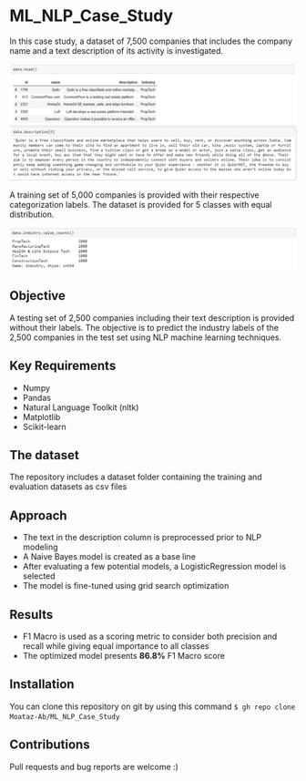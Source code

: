 # ML_NLP_Case_Study

In this case study, a dataset of 7,500 companies that includes the company name and a text description of its activity is investigated. 

![](dataset/data_example.jpg)

A training set of 5,000 companies is provided with their respective categorization labels. The dataset is provided for 5 classes with equal distribution.

![](dataset/training_set_balance.jpg)

## Objective

A testing set of 2,500 companies including their text description is provided without their labels.
The objective is to predict the industry labels of the 2,500 companies in the test set using NLP machine learning techniques.

## Key Requirements
- Numpy
- Pandas
- Natural Language Toolkit (nltk)
- Matplotlib
- Scikit-learn

## The dataset
The repository includes a dataset folder containing the training and evaluation datasets as csv files

## Approach
- The text in the description column is preprocessed prior to NLP modeling
- A Naive Bayes model is created as a base line
- After evaluating a few potential models, a LogisticRegression model is selected
- The model is fine-tuned using grid search optimization

## Results
- F1 Macro is used as a scoring metric to consider both precision and recall while giving equal importance to all classes
- The optimized model presents **86.8%** F1 Macro score

## Installation
You can clone this repository on git by using this command
```$ gh repo clone Moataz-Ab/ML_NLP_Case_Study```

## Contributions
Pull requests and bug reports are welcome :)
